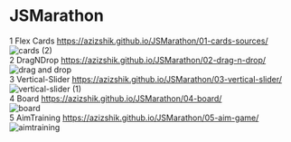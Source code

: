 

# JSMarathon

1 Flex Cards https://azizshik.github.io/JSMarathon/01-cards-sources/ <br>
![cards (2)](https://user-images.githubusercontent.com/68865224/131019544-483f9071-5c06-4a63-a207-3f51c70ea542.gif) <br>
2 DragNDrop https://azizshik.github.io/JSMarathon/02-drag-n-drop/ <br>
![drag and drop](https://user-images.githubusercontent.com/68865224/131019967-fd3f2348-3ed9-4f35-86c1-42fdfe42bd62.gif) <br>
3 Vertical-Slider https://azizshik.github.io/JSMarathon/03-vertical-slider/ <br>
![vertical-slider (1)](https://user-images.githubusercontent.com/68865224/131020372-d5bbc525-3d02-4eb1-a3ef-ea082e9715f3.gif) <br>
4 Board https://azizshik.github.io/JSMarathon/04-board/ <br>
![board](https://user-images.githubusercontent.com/68865224/131020621-d1380851-aac3-442a-8db8-3c5f0fb39680.gif) <br>
5 AimTraining https://azizshik.github.io/JSMarathon/05-aim-game/ <br>
![aimtraining](https://user-images.githubusercontent.com/68865224/131021022-3d48ef55-849c-4edc-98f3-c50a46243a9b.gif)

